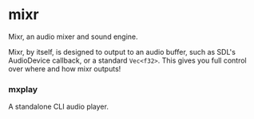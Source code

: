 # mixr
Mixr, an audio mixer and sound engine.

Mixr, by itself, is designed to output to an audio buffer, such as SDL's AudioDevice callback, or a standard `Vec<f32>`. This gives you full control over where and how mixr outputs!

### mxplay
A standalone CLI audio player.